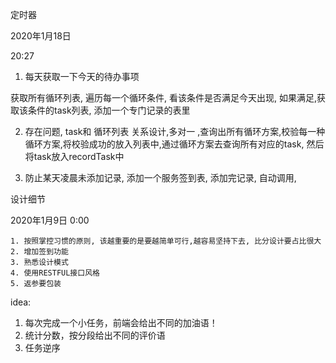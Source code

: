 定时器

2020年1月18日

20:27

1. 每天获取一下今天的待办事项

获取所有循环列表, 遍历每一个循环条件, 看该条件是否满足今天出现, 如果满足,获取该条件的task列表, 添加一个专门记录的表里

2. 存在问题, task和 循环列表 关系设计,多对一 ,查询出所有循环方案,校验每一种循环方案,将校验成功的放入列表中,通过循环方案去查询所有对应的task, 然后将task放入recordTask中

3. 防止某天凌晨未添加记录, 添加一个服务签到表, 添加完记录, 自动调用, 



设计细节

2020年1月9日
0:00

	1. 按照掌控习惯的原则, 该越重要的是要越简单可行,越容易坚持下去, 比分设计要占比很大
	2. 增加签到功能
	3. 熟悉设计模式
	4. 使用RESTFUL接口风格
	5. 返参要包装
	
idea:
   1. 每次完成一个小任务，前端会给出不同的加油语！
   2. 统计分数，按分段给出不同的评价语
   3. 任务逆序
